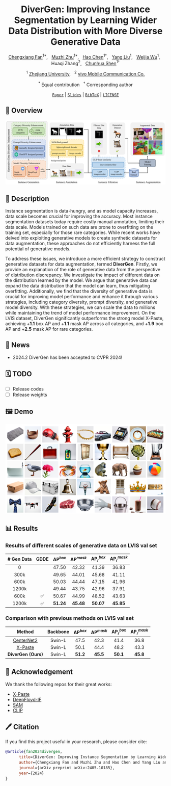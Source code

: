 <div align="center">

<h1>DiverGen: Improving Instance Segmentation by Learning Wider Data Distribution with More Diverse Generative Data</h1>

[Chengxiang Fan](https://scholar.google.com/citations?user=I2aAMsAAAAAJ&hl=en)<sup>1*</sup>, &nbsp;
[Muzhi Zhu](https://scholar.google.com/citations?user=064gBH4AAAAJ&hl=en)<sup>1*</sup>, &nbsp; 
[Hao Chen](https://stan-haochen.github.io/)<sup>1†</sup>, &nbsp;
[Yang Liu](https://scholar.google.com/citations?user=9JcQ2hwAAAAJ&hl=en)<sup>1</sup>, &nbsp; 
[Weijia Wu](https://scholar.google.com/citations?user=NgjTRe4AAAAJ&hl=en)<sup>1</sup>, &nbsp;
Huaqi Zhang<sup>2</sup>, &nbsp;
[Chunhua Shen](https://cshen.github.io/)<sup>1†</sup>

<sup>1</sup> [Zhejiang University](https://www.zju.edu.cn/english/), &nbsp;
<sup>2</sup> [vivo Mobile Communication Co.](https://www.vivo.com/en/)

<sup>*</sup> Equal contribution &nbsp;
<sup>†</sup> Corresponding author

[`Paper`](https://arxiv.org/abs/2405.10185) | [`Slides`](https://cvpr.thecvf.com/media/cvpr-2024/Slides/30504.pdf) | [`BibTeX`](#CitingDiverGen) | [`LICENSE`](../LICENSE)
</div>

## 🚀 Overview
<div align="center">
<img width="800" alt="image" src="assets/overview.png">
</div>

## 📖 Description
Instance segmentation is data-hungry, and as model capacity increases, data scale becomes crucial for improving the accuracy.
Most instance segmentation datasets today require costly manual annotation, limiting their data scale. Models trained on such data are prone to overfitting on the training set, especially for those rare categories. While recent works have delved into exploiting generative models to create synthetic datasets for data augmentation, these approaches do not efficiently harness the full potential of generative models. 

To address these issues, we introduce a more efficient strategy to construct generative datasets for data augmentation, termed **DiverGen**. Firstly, we provide an explanation of the role of generative data from the perspective of distribution discrepancy. We investigate the impact of different data on the distribution learned by the model. We argue that generative data can expand the data distribution that the model can learn,
thus mitigating overfitting. Additionally, we find that the diversity of generative data is crucial for improving model performance and enhance it through various strategies, including category diversity, prompt diversity, and generative model diversity. With these strategies, we can scale the data to millions while maintaining the trend of model performance improvement. On the LVIS dataset, DiverGen significantly outperforms the strong model X-Paste, achieving +**1.1** box AP and +**1.1** mask AP across all categories, and +**1.9** box AP and +**2.5** mask AP for rare categories.

## 📣 News
- 2024.2 DiverGen has been accepted to CVPR 2024!

## 🗓️ TODO
- [ ] Release codes
- [ ] Release weights

## 🖼️ Demo
<div align="center">
<img width="800" alt="image" src="assets/demo.png">
</div>

## 📊 Results
### Results of different scales of generative data on LVIS val set

 \# Gen Data | GDDE | $\text{AP}^{box}$ | $\text{AP}^{mask}$ | $\text{AP}_r^{box}$ | $\text{AP}_r^{mask}$ 
:----------:|:----:|:----------------:|:------------------:|:-------------------:|:--------------------:
 0          |      | 47.50            | 42.32              | 41.39               | 36.83                
 300k       |      | 49.65            | 44.01              | 45.68               | 41.11                
 600k       |      | 50.03            | 44.44              | 47.15               | 41.96                
 1200k      |      | 49.44            | 43.75              | 42.96               | 37.91                
 600k       | ✅    | 50.67            | 44.99              | 48.52               | 43.63                
 1200k      | ✅    | **51.24**        | **45.48**          | **50.07**           | **45.85**      


### Comparison with previous methods on LVIS val set
 Method              | Backbone        | $\text{AP}^{box}$ | $\text{AP}^{mask}$ | $\text{AP}_r^{box}$ | $\text{AP}_r^{mask}$ 
:-------------------:|:---------------:|:----------------:|:------------------:|:-------------------:|:--------------------:              
 [CenterNet2](https://arxiv.org/abs/2103.07461)          | Swin-L          | 47.5             | 42.3               | 41.4                | 36.8                 
 [X-Paste](https://arxiv.org/abs/2212.03863)             | Swin-L          | 50.1             | 44.4               | 48.2                | 43.3                 
 **DiverGen (Ours)** | Swin-L          | **51.2**         | **45.5**           | **50.1**            | **45.8**    

## 🤝 Acknowledgement
We thank the following repos for their great works:
- [X-Paste](https://github.com/yoctta/xpaste)
- [DeepFloyd-IF](https://github.com/deep-floyd/IF)
- [SAM](https://github.com/facebookresearch/segment-anything)
- [CLIP](https://github.com/openai/CLIP)

## <a name="CitingDiverGen"></a> 🖊️ Citation
If you find this project useful in your research, please consider cite:

```BibTeX
@article{fan2024divergen,
      title={DiverGen: Improving Instance Segmentation by Learning Wider Data Distribution with More Diverse Generative Data}, 
      author={Chengxiang Fan and Muzhi Zhu and Hao Chen and Yang Liu and Weijia Wu and Huaqi Zhang and Chunhua Shen},
      journal={arXiv preprint arXiv:2405.10185},
      year={2024}
}
```